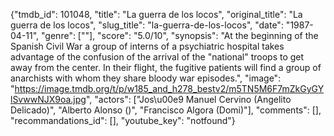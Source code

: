 {"tmdb_id": 101048, "title": "La guerra de los locos", "original_title": "La guerra de los locos", "slug_title": "la-guerra-de-los-locos", "date": "1987-04-11", "genre": [""], "score": "5.0/10", "synopsis": "At the beginning of the Spanish Civil War a group of interns of a psychiatric hospital takes advantage of the confusion of the arrival of the \"national\" troops to get away from the center. In their flight, the fugitive patients will find a group of anarchists with whom they share bloody war episodes.", "image": "https://image.tmdb.org/t/p/w185_and_h278_bestv2/m5TN5M6F7mZkGyGYlSvwwNJX9oa.jpg", "actors": ["Jos\u00e9 Manuel Cervino (Angelito Delicado)", "Alberto Alonso ()", "Francisco Algora (Domi)"], "comments": [], "recommandations_id": [], "youtube_key": "notfound"}